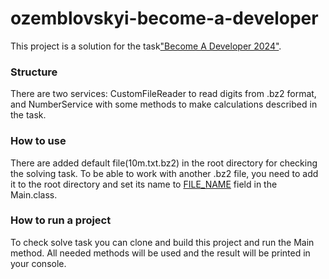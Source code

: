 # ozemblovskyi-become-a-developer
This project is a solution for the task["Become A Developer 2024"](https://forms.gle/HK2yeEGGBnH9nhSW7).
### Structure
There are two services: CustomFileReader to read digits from .bz2 format, and NumberService with some methods to make calculations described in the task.
### How to use
There are added default file(10m.txt.bz2) in the root directory for checking the solving task.
To be able to work with another .bz2 file, you need to add it to the root directory
and set its name to [FILE_NAME](https://github.com/DEz-1996/ozemblovskyi-become-a-developer/blob/df0109d3dbfa8e82bc35f0e07d649ff1972a82e0/src/main/java/org/example/Main.java#L12C33-L12C43) field in the Main.class.
### How to run a project
To check solve task you can clone and build this project and run the Main method. All needed methods will be used and the result will be printed in your console.

